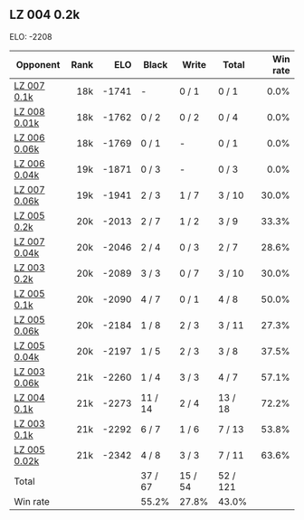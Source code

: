 ## LZ 004 0.2k ##

ELO: -2208

Opponent | Rank | ELO | Black | Write | Total | Win rate
---------|-----:|----:|-------|-------|-------|-------:
[LZ 007 0.1k](LZ%20007%200.1k.md) | 18k | -1741 | - | 0 / 1 | 0 / 1 | 0.0%
[LZ 008 0.01k](LZ%20008%200.01k.md) | 18k | -1762 | 0 / 2 | 0 / 2 | 0 / 4 | 0.0%
[LZ 006 0.06k](LZ%20006%200.06k.md) | 18k | -1769 | 0 / 1 | - | 0 / 1 | 0.0%
[LZ 006 0.04k](LZ%20006%200.04k.md) | 19k | -1871 | 0 / 3 | - | 0 / 3 | 0.0%
[LZ 007 0.06k](LZ%20007%200.06k.md) | 19k | -1941 | 2 / 3 | 1 / 7 | 3 / 10 | 30.0%
[LZ 005 0.2k](LZ%20005%200.2k.md) | 20k | -2013 | 2 / 7 | 1 / 2 | 3 / 9 | 33.3%
[LZ 007 0.04k](LZ%20007%200.04k.md) | 20k | -2046 | 2 / 4 | 0 / 3 | 2 / 7 | 28.6%
[LZ 003 0.2k](LZ%20003%200.2k.md) | 20k | -2089 | 3 / 3 | 0 / 7 | 3 / 10 | 30.0%
[LZ 005 0.1k](LZ%20005%200.1k.md) | 20k | -2090 | 4 / 7 | 0 / 1 | 4 / 8 | 50.0%
[LZ 005 0.06k](LZ%20005%200.06k.md) | 20k | -2184 | 1 / 8 | 2 / 3 | 3 / 11 | 27.3%
[LZ 005 0.04k](LZ%20005%200.04k.md) | 20k | -2197 | 1 / 5 | 2 / 3 | 3 / 8 | 37.5%
[LZ 003 0.06k](LZ%20003%200.06k.md) | 21k | -2260 | 1 / 4 | 3 / 3 | 4 / 7 | 57.1%
[LZ 004 0.1k](LZ%20004%200.1k.md) | 21k | -2273 | 11 / 14 | 2 / 4 | 13 / 18 | 72.2%
[LZ 003 0.1k](LZ%20003%200.1k.md) | 21k | -2292 | 6 / 7 | 1 / 6 | 7 / 13 | 53.8%
[LZ 005 0.02k](LZ%20005%200.02k.md) | 21k | -2342 | 4 / 8 | 3 / 3 | 7 / 11 | 63.6%
Total | | | 37 / 67 | 15 / 54 | 52 / 121 | 
Win rate| | | 55.2% | 27.8% | 43.0% | 
